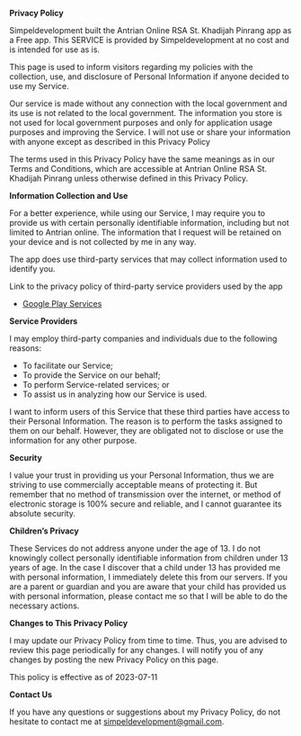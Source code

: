 **Privacy Policy**

Simpeldevelopment built the Antrian Online RSA St. Khadijah Pinrang app as a Free app. This SERVICE is provided by Simpeldevelopment at no cost and is intended for use as is.

This page is used to inform visitors regarding my policies with the collection, use, and disclosure of Personal Information if anyone decided to use my Service.

Our service is made without any connection with the local government and its use is not related to the local government. The information you store is not used for local government purposes and only for application usage purposes and improving the Service. I will not use or share your information with anyone except as described in this Privacy Policy

The terms used in this Privacy Policy have the same meanings as in our Terms and Conditions, which are accessible at Antrian Online RSA St. Khadijah Pinrang unless otherwise defined in this Privacy Policy.

**Information Collection and Use**

For a better experience, while using our Service, I may require you to provide us with certain personally identifiable information, including but not limited to Antrian online. The information that I request will be retained on your device and is not collected by me in any way.

The app does use third-party services that may collect information used to identify you.

Link to the privacy policy of third-party service providers used by the app

*   [Google Play Services](https://www.google.com/policies/privacy/)

**Service Providers**

I may employ third-party companies and individuals due to the following reasons:

*   To facilitate our Service;
*   To provide the Service on our behalf;
*   To perform Service-related services; or
*   To assist us in analyzing how our Service is used.

I want to inform users of this Service that these third parties have access to their Personal Information. The reason is to perform the tasks assigned to them on our behalf. However, they are obligated not to disclose or use the information for any other purpose.

**Security**

I value your trust in providing us your Personal Information, thus we are striving to use commercially acceptable means of protecting it. But remember that no method of transmission over the internet, or method of electronic storage is 100% secure and reliable, and I cannot guarantee its absolute security.

**Children’s Privacy**

These Services do not address anyone under the age of 13. I do not knowingly collect personally identifiable information from children under 13 years of age. In the case I discover that a child under 13 has provided me with personal information, I immediately delete this from our servers. If you are a parent or guardian and you are aware that your child has provided us with personal information, please contact me so that I will be able to do the necessary actions.

**Changes to This Privacy Policy**

I may update our Privacy Policy from time to time. Thus, you are advised to review this page periodically for any changes. I will notify you of any changes by posting the new Privacy Policy on this page.

This policy is effective as of 2023-07-11

**Contact Us**

If you have any questions or suggestions about my Privacy Policy, do not hesitate to contact me at simpeldevelopment@gmail.com.
